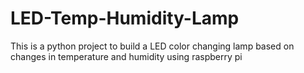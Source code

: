 # LED-Temp-Humidity-Lamp
This is a python project to build a LED color changing lamp based on changes in temperature and humidity using raspberry pi
